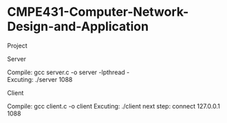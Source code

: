 # CMPE431-Computer-Network-Design-and-Application
Project

Server

Compile: gcc server.c -o server -lpthread          -          
Excuting: ./server 1088	       
							

Client

Compile: gcc client.c -o client
Excuting: ./client
next step: connect 127.0.0.1 1088
